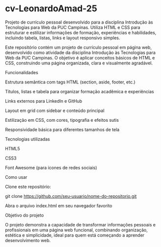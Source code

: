# cv-LeonardoAmad-25
Projeto de currículo pessoal desenvolvido para a disciplina Introdução às Tecnologias para Web da PUC Campinas. Utiliza HTML e CSS para estruturar e estilizar informações de formação, experiências e habilidades, incluindo tabela, listas, links e layout responsivo simples.

Este repositório contém um projeto de currículo pessoal em página web, desenvolvido como atividade da disciplina Introdução às Tecnologias para Web da PUC Campinas. O objetivo é aplicar conceitos básicos de HTML e CSS, construindo uma página organizada, clara e visualmente agradável.

Funcionalidades

Estrutura semântica com tags HTML (section, aside, footer, etc.)

Títulos, listas e tabela para organizar formação acadêmica e experiências

Links externos para LinkedIn e GitHub

Layout em grid com sidebar e conteúdo principal

Estilização em CSS, com cores, tipografia e efeitos sutis

Responsividade básica para diferentes tamanhos de tela

Tecnologias utilizadas

HTML5

CSS3

Font Awesome (para ícones de redes sociais)

Como usar

Clone este repositório:

git clone https://github.com/seu-usuario/nome-do-repositorio.git


Abra o arquivo index.html em seu navegador favorito

Objetivo do projeto

O projeto demonstra a capacidade de transformar informações pessoais e profissionais em uma página web funcional, combinando organização, estética e simplicidade, ideal para quem está começando a aprender desenvolvimento web.
